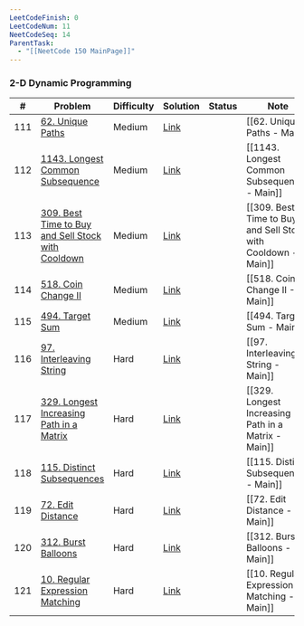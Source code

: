 ```yaml
---
LeetCodeFinish: 0
LeetCodeNum: 11
NeetCodeSeq: 14
ParentTask:
  - "[[NeetCode 150 MainPage]]"
---
```


### 2-D Dynamic Programming

| #   | Problem                                                                                                                            | Difficulty | Solution                                                                            | Status | Note |
| --- | ---------------------------------------------------------------------------------------------------------------------------------- | ---------- | ----------------------------------------------------------------------------------- | ------ | ---- |
| 111 | [62. Unique Paths](https://leetcode.com/problems/unique-paths/)                                                                    | Medium     | [Link](https://neetcode.io/solutions/unique-paths)                                  |        | [[62. Unique Paths - Main]] |
| 112 | [1143. Longest Common Subsequence](https://leetcode.com/problems/longest-common-subsequence/)                                      | Medium     | [Link](https://neetcode.io/solutions/longest-common-subsequence)                    |        | [[1143. Longest Common Subsequence - Main]] |
| 113 | [309. Best Time to Buy and Sell Stock with Cooldown](https://leetcode.com/problems/best-time-to-buy-and-sell-stock-with-cooldown/) | Medium     | [Link](https://neetcode.io/solutions/best-time-to-buy-and-sell-stock-with-cooldown) |        | [[309. Best Time to Buy and Sell Stock with Cooldown - Main]] |
| 114 | [518. Coin Change II](https://leetcode.com/problems/coin-change-ii/)                                                               | Medium     | [Link](https://neetcode.io/solutions/coin-change-ii)                                |        | [[518. Coin Change II - Main]] |
| 115 | [494. Target Sum](https://leetcode.com/problems/target-sum/)                                                                       | Medium     | [Link](https://neetcode.io/solutions/target-sum)                                    |        | [[494. Target Sum - Main]] |
| 116 | [97. Interleaving String](https://leetcode.com/problems/interleaving-string/)                                                      | Hard       | [Link](https://neetcode.io/solutions/interleaving-string)                           |        | [[97. Interleaving String - Main]] |
| 117 | [329. Longest Increasing Path in a Matrix](https://leetcode.com/problems/longest-increasing-path-in-a-matrix/)                     | Hard       | [Link](https://neetcode.io/solutions/longest-increasing-path-in-a-matrix)           |        | [[329. Longest Increasing Path in a Matrix - Main]] |
| 118 | [115. Distinct Subsequences](https://leetcode.com/problems/distinct-subsequences/)                                                 | Hard       | [Link](https://neetcode.io/solutions/distinct-subsequences)                         |        | [[115. Distinct Subsequences - Main]] |
| 119 | [72. Edit Distance](https://leetcode.com/problems/edit-distance/)                                                                  | Hard       | [Link](https://neetcode.io/solutions/edit-distance)                                 |        | [[72. Edit Distance - Main]] |
| 120 | [312. Burst Balloons](https://leetcode.com/problems/burst-balloons/)                                                               | Hard       | [Link](https://neetcode.io/solutions/burst-balloons)                                |        | [[312. Burst Balloons - Main]] |
| 121 | [10. Regular Expression Matching](https://leetcode.com/problems/regular-expression-matching/)                                      | Hard       | [Link](https://neetcode.io/solutions/regular-expression-matching)                   |        | [[10. Regular Expression Matching - Main]] |
